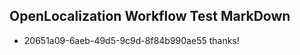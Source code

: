 ## OpenLocalization Workflow Test MarkDown
* 20651a09-6aeb-49d5-9c9d-8f84b990ae55 
thanks!<!--HONumber=Mar16_HO2-->

